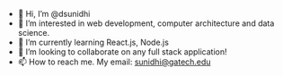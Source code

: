 - 👋 Hi, I’m @dsunidhi
- 👀 I’m interested in web development, computer architecture and data science.
- 🌱 I’m currently learning React.js, Node.js
- 💞️ I’m looking to collaborate on any full stack application!
- 📫 How to reach me. My email: sunidhi@gatech.edu

<!---
dsunidhi/dsunidhi is a ✨ special ✨ repository because its `README.md` (this file) appears on your GitHub profile.
You can click the Preview link to take a look at your changes.
--->
